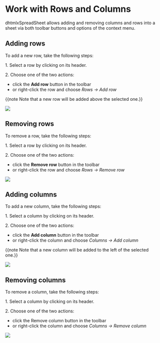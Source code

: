 Work with Rows and Columns
==================

dhtmlxSpreadSheet allows adding and removing columns and rows into a sheet via both toolbar buttons and options of the context menu.

Adding rows
---------------

To add a new row, take the following steps:

1\. Select a row by clicking on its header. 

2\. Choose one of the two actions:

- click the **Add row** button in the toolbar 
- or right-click the row and choose *Rows -> Add row*

{{note Note that a new row will be added above the selected one.}}

<img src="adding_rows.gif"/>

Removing rows
---------------

To remove a row, take the following steps:

1\. Select a row by clicking on its header. 

2\. Choose one of the two actions:

- click the **Remove row** button in the toolbar 
- or right-click the row and choose *Rows -> Remove row*

<img src="removing_rows.gif"/>

Adding columns
---------------

To add a new column, take the following steps:

1\. Select a column by clicking on its header. 

2\. Choose one of the two actions:

- click the **Add column** button in the toolbar 
- or right-click the column and choose *Columns -> Add column*

{{note Note that a new column will be added to the left of the selected one.}}

<img src="adding_cols.gif"/>

Removing columns
----------------

To remove a column, take the following steps:

1\. Select a column by clicking on its header. 

2\. Choose one of the two actions:

- click the Remove column button in the toolbar 
- or right-click the column and choose *Columns -> Remove column*

<img src="removing_cols.gif"/>